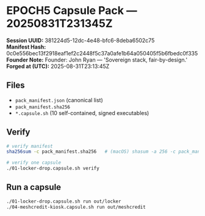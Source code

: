 # EPOCH5 Capsule Pack — 20250831T231345Z

**Session UUID:** 381224d5-12dc-4e48-bfc6-8deba6502c75  
**Manifest Hash:** 0c0e556bec13f2918eaf1ef2c2448f5c37a0afe1b64a050405f5b6fbedc0f335  
**Founder Note:** Founder: John Ryan — 'Sovereign stack, fair-by-design.'  
**Forged at (UTC):** 2025-08-31T23:13:45Z

## Files
- `pack_manifest.json` (canonical list)
- `pack_manifest.sha256`
- `*.capsule.sh` (10 self-contained, signed executables)

## Verify
```bash
# verify manifest
sha256sum -c pack_manifest.sha256   # (macOS) shasum -a 256 -c pack_manifest.sha256

# verify one capsule
./01-locker-drop.capsule.sh verify
```

## Run a capsule
```bash
./01-locker-drop.capsule.sh run out/locker
./04-meshcredit-kiosk.capsule.sh run out/meshcredit
```

